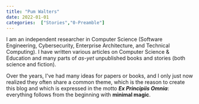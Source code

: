 ```yaml
---
title: "Pum Walters"
date: 2022-01-01
categories:  ["Stories","0-Preamble"]
---
```

I am an independent researcher in Computer Science (Software Engineering, Cybersecurity, Enterprise Architecture, and Technical Computing). I have written various articles on Computer Science & Education and many parts of *as-yet* unpublished books and stories (both science and fiction). 

Over the years, I've had many ideas for papers or books, and I only just now realized they often share a common theme, which is the reason to create this blog and which is expressed in the motto ***Ex Principiis Omnia***: everything follows from the beginning with **minimal magic**.

